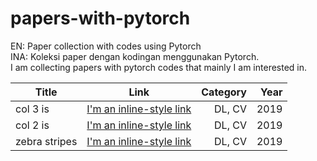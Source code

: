# papers-with-pytorch
EN: Paper collection with codes using Pytorch \
INA: Koleksi paper dengan kodingan menggunakan Pytorch.\
I am collecting papers with pytorch codes that mainly I am interested in.

| Title                           | Link                                                    | Category | Year|
| ------------------------------  |:-------------:                                          | -----:| ----:|
| col 3 is                        | [I'm an inline-style link](https://www.google.com)      | DL, CV | 2019 |
| col 2 is                        | [I'm an inline-style link](https://www.google.com)      | DL, CV | 2019 |
| zebra stripes                   | [I'm an inline-style link](https://www.google.com)      | DL, CV | 2019 |
